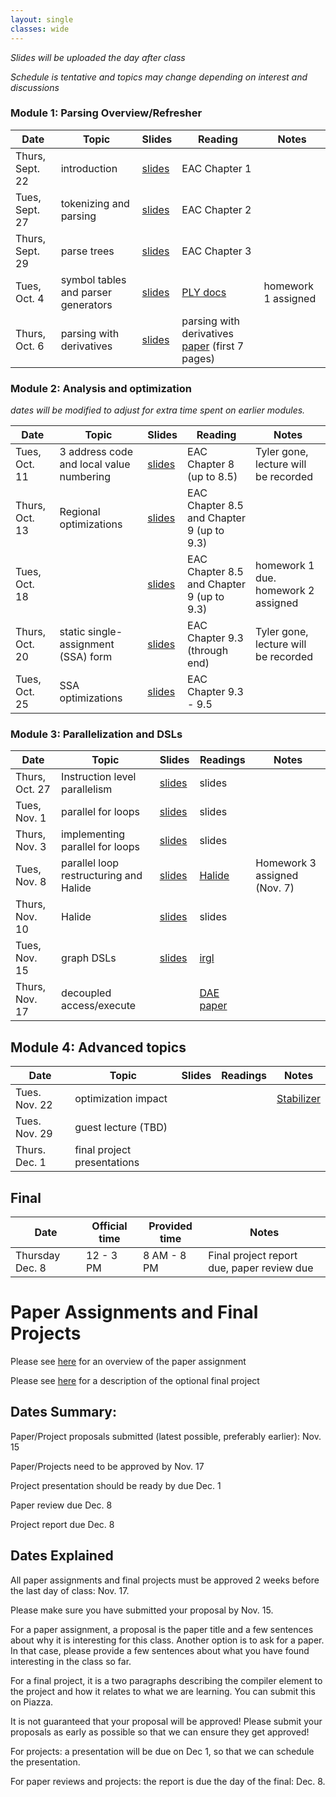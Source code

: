 ```yaml
---
layout: single
classes: wide
---
```


_Slides will be uploaded the day after class_

_Schedule is tentative and topics may change depending on interest and discussions_

### Module 1: Parsing Overview/Refresher

| Date             | Topic    | Slides |   Reading |  Notes 
|------------------|----------|--------|----------------|-
| Thurs, Sept. 22  |  introduction           |   [slides](lectures/CSE211Sept22_fa2022.pdf)     | EAC Chapter 1 | 
| Tues, Sept. 27   |  tokenizing and parsing                |   [slides](lectures/CSE211Sept27_fa2022.pdf)     | EAC Chapter 2 |
| Thurs, Sept. 29  |  parse trees  |  [slides](lectures/CSE211Sept29_fa2022.pdf)      | EAC Chapter 3 | 
| Tues, Oct. 4     | symbol tables and parser generators  |   [slides](lectures/CSE211Oct4_fa2022.pdf)     | [PLY docs](https://www.dabeaz.com/ply/) | homework 1 assigned
| Thurs, Oct. 6    |  parsing with derivatives             |   [slides](lectures/CSE211Oct6_fa2022.pdf)     | parsing with derivatives [paper](https://www.ccs.neu.edu/home/turon/re-deriv.pdf) (first 7 pages)


### Module 2: Analysis and optimization

_dates will be modified to adjust for extra time spent on earlier modules._

| Date             | Topic    | Slides | Reading | Notes
|------------------|----------|--------|----------------|-
| Tues, Oct. 11    | 3 address code and local value numbering     |  [slides](lectures/CSE211Oct11_fa2022.pdf)       | EAC Chapter 8 (up to 8.5) | Tyler gone, lecture will be recorded
| Thurs, Oct. 13   | Regional optimizations                           |   [slides](lectures/CSE211Oct13_fa2022.pdf)       | EAC Chapter 8.5 and Chapter 9 (up to 9.3) | 
| Tues, Oct. 18    |         |    [slides](lectures/CSE211Oct18_fa2022.pdf)     | EAC Chapter 8.5 and Chapter 9 (up to 9.3) | homework 1 due. homework 2 assigned
| Thurs, Oct. 20   | static single-assignment (SSA) form                       |    [slides](lectures/CSE211Oct20_fa2022.pdf)      | EAC Chapter 9.3 (through end) | Tyler gone, lecture will be recorded
| Tues, Oct. 25    | SSA optimizations |  [slides](lectures/CSE211Oct25_fa2022.pdf)     | EAC Chapter 9.3 - 9.5  | 



### Module 3: Parallelization and DSLs

| Date             | Topic    | Slides |  Readings | Notes
|------------------|----------|--------|----------------|-
| Thurs, Oct. 27   | Instruction level parallelism |  [slides](lectures/CSE211Oct27_fa2022.pdf) | slides
| Tues, Nov. 1     | parallel for loops                       |   [slides](lectures/CSE211Nov1_fa2022.pdf)    | slides | 
| Thurs, Nov. 3    | implementing parallel for loops           |    [slides](lectures/CSE211Nov3_fa2022.pdf)                | slides |
| Tues, Nov. 8     | parallel loop restructuring and Halide        |  [slides](lectures/CSE211Nov8_fa2022.pdf)                  | [Halide](http://people.csail.mit.edu/jrk/halide-pldi13.pdf) | Homework 3 assigned (Nov. 7) |  
| Thurs, Nov. 10     | Halide          |    [slides](lectures/CSE211Nov10_fa2022.pdf)                  | slides |  
| Tues, Nov. 15    | graph DSLs                                   |   [slides](lectures/irgl.pdf)                 | [irgl](https://cs.rochester.edu/~sree/papers/sree-oopsla2016.pdf)       | 
| Thurs, Nov. 17   | decoupled access/execute        |                    | [DAE paper](https://courses.cs.washington.edu/courses/cse590g/04sp/Smith-1982-Decoupled-Access-Execute-Computer-Architectures.pdf) | 



## Module 4: Advanced topics

| Date             | Topic    | Slides  | Readings | Notes
|------------------|----------|--------|----------------|- 
| Tues. Nov. 22   | optimization impact      | |       | [Stabilizer](https://people.cs.umass.edu/~emery/pubs/stabilizer-asplos13.pdf) | 
| Tues. Nov. 29   | guest lecture (TBD)          |      |  | 
| Thurs. Dec. 1   | final project presentations  |      |  | 


## Final


| Date             | Official time    | Provided time | Notes
|------------------|----------|--------|----------------
| Thursday Dec. 8     | 12 - 3 PM    | 8 AM - 8 PM      | Final project report due, paper review due


# Paper Assignments and Final Projects

Please see [here](overview.html#paper-assignment) for an overview of the paper assignment

Please see [here](overview.html#final-project) for a description of the optional final project

## Dates Summary:

Paper/Project proposals submitted (latest possible, preferably earlier): Nov. 15

Paper/Projects need to be approved by Nov. 17

Project presentation should be ready by due Dec. 1

Paper review due Dec. 8

Project report due Dec. 8


## Dates Explained

All paper assignments and final projects must be approved 2 weeks before the last day of class: Nov. 17.

Please make sure you have submitted your proposal by Nov. 15.

For a paper assignment, a proposal is the paper title and a few sentences about why it is interesting for this class. Another option is to ask for a paper. In that case, please provide a few sentences about what you have found interesting in the class so far.

For a final project, it is a two paragraphs describing the compiler element to the project and how it relates to what we are learning. You can submit this on Piazza.

It is not guaranteed that your proposal will be approved! Please submit your proposals as early as possible so that we can ensure they get approved!

For projects: a presentation will be due on Dec 1, so that we can schedule the presentation.

For paper reviews and projects: the report is due the day of the final: Dec. 8.
